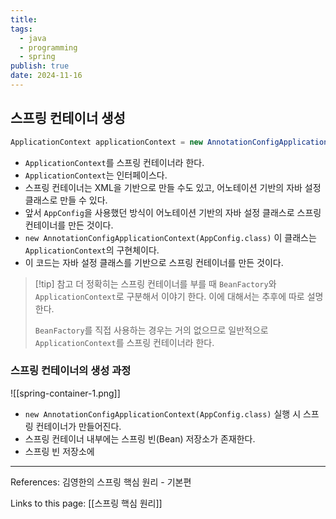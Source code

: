 ```yaml
---
title: 
tags:
  - java
  - programming
  - spring
publish: true
date: 2024-11-16
---
```

## 스프링 컨테이너 생성
```java
ApplicationContext applicationContext = new AnnotationConfigApplicationContext(AppConfig.class);
```
- `ApplicationContext`를 스프링 컨테이너라 한다.
- `ApplicationContext`는 인터페이스다.
- 스프링 컨테이너는 XML을 기반으로 만들 수도 있고, 어노테이션 기반의 자바 설정 클래스로 만들 수 있다.
- 앞서 `AppConfig`을 사용했던 방식이 어노테이션 기반의 자바 설정 클래스로 스프링 컨테이너를 만든 것이다.
- `new AnnotationConfigApplicationContext(AppConfig.class)` 이 클래스는 `ApplicationContext`의 구현체이다.
- 이 코드는 자바 설정 클래스를 기반으로 스프링 컨테이너를 만든 것이다.

> [!tip] 참고
> 더 정확히는 스프링 컨테이너를 부를 때 `BeanFactory`와 `ApplicationContext`로 구분해서 이야기 한다. 이에 대해서는 추후에 따로 설명한다. 
> 
> `BeanFactory`를 직접 사용하는 경우는 거의 없으므로 일반적으로 `ApplicationContext`를 스프링 컨테이너라 한다.

### 스프링 컨테이너의 생성 과정
![[spring-container-1.png]]
- `new AnnotationConfigApplicationContext(AppConfig.class)` 실행 시 스프링 컨테이너가 만들어진다.
- 스프링 컨테이너 내부에는 스프링 빈(Bean) 저장소가 존재한다.
- 스프링 빈 저장소에 
---
References: 김영한의 스프링 핵심 원리 - 기본편

Links to this page: [[스프링 핵심 원리]]